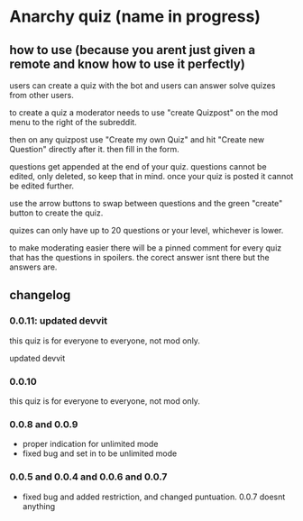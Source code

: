 # Anarchy quiz (name in progress)

## how to use (because you arent just given a remote and know how to use it perfectly)

users can create a quiz with the bot and users can answer solve quizes from other users.

to create a quiz a moderator needs to use "create Quizpost" on the mod menu to the right of the subreddit.

then on any quizpost use "Create my own Quiz" and hit "Create new Question" directly after it.
then fill in the form.

questions get appended at the end of your quiz. questions cannot be edited, only deleted, so keep that in mind.
once your quiz is posted it cannot be edited further.

use the arrow buttons to swap between questions and the green "create" button to create the quiz.

quizes can only have up to 20 questions or your level, whichever is lower.

to make moderating easier there will be a pinned comment for every quiz that has the questions in spoilers.
the corect answer isnt there but the answers are.

## changelog

### 0.0.11: updated devvit

this quiz is for everyone to everyone, not mod only.

updated devvit

### 0.0.10

this quiz is for everyone to everyone, not mod only.

### 0.0.8 and 0.0.9

- proper indication for unlimited mode
- fixed bug and set in to be unlimited mode

### 0.0.5 and 0.0.4 and 0.0.6 and 0.0.7

- fixed bug and added restriction, and changed puntuation. 0.0.7 doesnt anything
